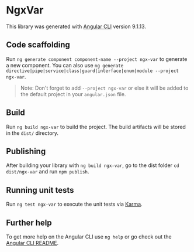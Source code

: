 # NgxVar

This library was generated with [Angular CLI](https://github.com/angular/angular-cli) version 9.1.13.

## Code scaffolding

Run `ng generate component component-name --project ngx-var` to generate a new component. You can also use `ng generate directive|pipe|service|class|guard|interface|enum|module --project ngx-var`.
> Note: Don't forget to add `--project ngx-var` or else it will be added to the default project in your `angular.json` file. 

## Build

Run `ng build ngx-var` to build the project. The build artifacts will be stored in the `dist/` directory.

## Publishing

After building your library with `ng build ngx-var`, go to the dist folder `cd dist/ngx-var` and run `npm publish`.

## Running unit tests

Run `ng test ngx-var` to execute the unit tests via [Karma](https://karma-runner.github.io).

## Further help

To get more help on the Angular CLI use `ng help` or go check out the [Angular CLI README](https://github.com/angular/angular-cli/blob/master/README.md).
